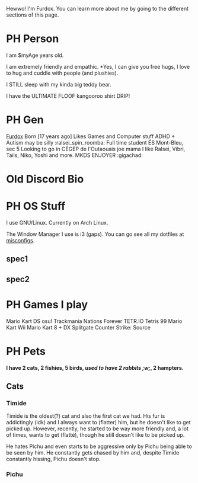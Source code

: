Hewwo! I'm Furdox. You can learn more about me by going to the different sections of this page.

# PH Person
I am $myAge years old.

I am extremely friendly and empathic. *Yes, I can give you free hugs, I love to hug and cuddle with people (and plushies).

I STILL sleep with my kinda big teddy bear.

I have the ULTIMATE FLOOF kangooroo shirt DRIP!

# PH Gen

[Furdox](http://furdox.tk)
Born [17 years ago]
Likes Games and Computer stuff
ADHD + Autism
may be silly :ralsei_spin_roomba:
Full time student
ÉS Mont-Bleu, sec 5
Looking to go in CÉGEP de l'Outaouais
joe mama
I like Ralsei, Vibri, Tails, Niko, Yoshi and more.
MKDS ENJOYER :gigachad:

# Old Discord Bio

# PH OS Stuff

I use GNU/Linux. Currently on Arch Linux.

The Window Manager I use is i3 (gaps). You can go see all my dotfiles at [misconfigs](http://github.com/furdox/miscconfigs/).

## spec1

## spec2

# PH Games I play

Mario Kart DS
osu!
Trackmania Nations Forever
TETR.IO
Tetris 99
Mario Kart Wii
Mario Kart 8 + DX
Splitgate
Counter Strike: Source

# PH Pets

**I have 2 cats, 2 fishies, 5 birds, *****used to have 2 rabbits ;w;*****, 2 hampters.**

##  Cats

### Timide

Timide is the oldest(?) cat and also the first cat we had.
His fur is addictingly (idk) and I always want to (flatter) him,
but he doesn't like to get picked up. However, recently,
he started to be way more friendly and, a lot of times,
wants to get (flatté), though he still doesn't like to be picked up.

He hates Pichu and even starts to be aggressive only by Pichu being able to be seen by him.
He constantly gets chased by him and, despite Timide constantly hissing,
Pichu doesn't stop.

### Pichu
